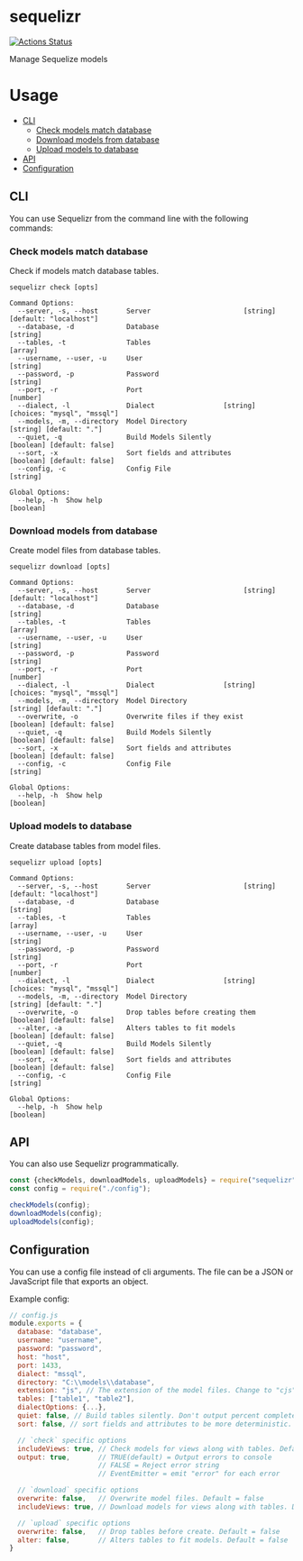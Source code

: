 # sequelizr

[![Actions Status](https://github.com/UziTech/sequelizr/workflows/CI/badge.svg)](https://github.com/UziTech/sequelizr/actions)

Manage Sequelize models

# Usage

-   [CLI](#cli)
    -   [Check models match database](#check-models-match-database)
    -   [Download models from database](#download-models-from-database)
    -   [Upload models to database](#upload-models-to-database)
-   [API](#api)
-   [Configuration](#configuration)

## CLI

You can use Sequelizr from the command line with the following commands:

### Check models match database

Check if models match database tables.

```
sequelizr check [opts]

Command Options:
  --server, -s, --host       Server                       [string] [default: "localhost"]
  --database, -d             Database                                            [string]
  --tables, -t               Tables                                               [array]
  --username, --user, -u     User                                                [string]
  --password, -p             Password                                            [string]
  --port, -r                 Port                                                [number]
  --dialect, -l              Dialect                 [string] [choices: "mysql", "mssql"]
  --models, -m, --directory  Model Directory                      [string] [default: "."]
  --quiet, -q                Build Models Silently             [boolean] [default: false]
  --sort, -x                 Sort fields and attributes        [boolean] [default: false]
  --config, -c               Config File                                         [string]

Global Options:
  --help, -h  Show help                                                         [boolean]
```

### Download models from database

Create model files from database tables.

```
sequelizr download [opts]

Command Options:
  --server, -s, --host       Server                       [string] [default: "localhost"]
  --database, -d             Database                                            [string]
  --tables, -t               Tables                                               [array]
  --username, --user, -u     User                                                [string]
  --password, -p             Password                                            [string]
  --port, -r                 Port                                                [number]
  --dialect, -l              Dialect                 [string] [choices: "mysql", "mssql"]
  --models, -m, --directory  Model Directory                      [string] [default: "."]
  --overwrite, -o            Overwrite files if they exist     [boolean] [default: false]
  --quiet, -q                Build Models Silently             [boolean] [default: false]
  --sort, -x                 Sort fields and attributes        [boolean] [default: false]
  --config, -c               Config File                                         [string]

Global Options:
  --help, -h  Show help                                                         [boolean]
```

### Upload models to database

Create database tables from model files.

```
sequelizr upload [opts]

Command Options:
  --server, -s, --host       Server                       [string] [default: "localhost"]
  --database, -d             Database                                            [string]
  --tables, -t               Tables                                               [array]
  --username, --user, -u     User                                                [string]
  --password, -p             Password                                            [string]
  --port, -r                 Port                                                [number]
  --dialect, -l              Dialect                 [string] [choices: "mysql", "mssql"]
  --models, -m, --directory  Model Directory                      [string] [default: "."]
  --overwrite, -o            Drop tables before creating them  [boolean] [default: false]
  --alter, -a                Alters tables to fit models       [boolean] [default: false]
  --quiet, -q                Build Models Silently             [boolean] [default: false]
  --sort, -x                 Sort fields and attributes        [boolean] [default: false]
  --config, -c               Config File                                         [string]

Global Options:
  --help, -h  Show help                                                         [boolean]
```

## API

You can also use Sequelizr programmatically.

```js
const {checkModels, downloadModels, uploadModels} = require("sequelizr");
const config = require("./config");

checkModels(config);
downloadModels(config);
uploadModels(config);
```

## Configuration

You can use a config file instead of cli arguments. The file can be a JSON or JavaScript file that exports an object.

Example config:
```js
// config.js
module.exports = {
  database: "database",
  username: "username",
  password: "password",
  host: "host",
  port: 1433,
  dialect: "mssql",
  directory: "C:\\models\\database",
  extension: "js", // The extension of the model files. Change to "cjs" if needed.
  tables: ["table1", "table2"],
  dialectOptions: {...},
  quiet: false, // Build tables silently. Don't output percent complete.
  sort: false, // sort fields and attributes to be more deterministic.

  // `check` specific options
  includeViews: true, // Check models for views along with tables. Default = true
  output: true,       // TRUE(default) = Output errors to console
                      // FALSE = Reject error string
                      // EventEmitter = emit "error" for each error

  // `download` specific options
  overwrite: false,   // Overwrite model files. Default = false
  includeViews: true, // Download models for views along with tables. Default = true

  // `upload` specific options
  overwrite: false,   // Drop tables before create. Default = false
  alter: false,       // Alters tables to fit models. Default = false
}
```
